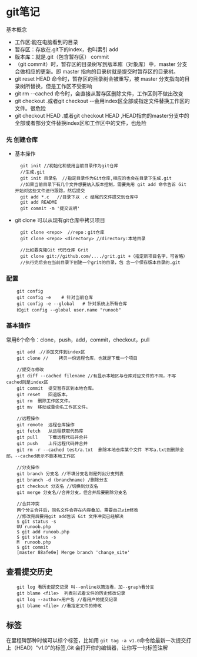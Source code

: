 # git笔记
基本概念
* 工作区:能在电脑看到的目录
* 暂存区：存放在.git下的index，也叫索引 add
* 版本库：就是.git（包含暂存区） commit
* （git commit）时，暂存区的目录树写到版本库（对象库）中，master 分支会做相应的更新。即 master 指向的目录树就是提交时暂存区的目录树。 
* git reset HEAD 命令时，暂存区的目录树会被重写，被 master 分支指向的目录树所替换，但是工作区不受影响
* git rm --cached <file> 命令时，会直接从暂存区删除文件，工作区则不做出改变
* git checkout .或者git checkout --<file>会用index区全部或指定文件替换工作区的文件。很危险
* git checkout HEAD .或者git checkout HEAD <file>,HEAD指向的master分支中的全部或者部分文件替换index区和工作区中的文件，也危险

### 先 创建仓库
* 基本操作
  
        git init //初始化和使用当前目录作为git仓库
        //生成.git
        git init 目录名  //指定目录作为Git仓库,相应的也会在目录下生成.git
        //如果当前目录下有几个文件想要纳入版本控制，需要先用 git add 命令告诉 Git 开始对这些文件进行跟踪，然后提交
        git add *.c   //目录下以 .c 结尾的文件提交到仓库中
        git add README
        git commit -m '提交说明'
* git clone 可以从现有git仓库中拷贝项目
        
        git clone <repo>  //repo：git仓库
        git clone <repo> <directory> //directory:本地目录

        //比如要克隆Git 代码仓库 Grit
        git clone git://github.com/..../grit.git +（指定新项目名字，可省略）
        //执行完后会在当前目录下创建一个grit的目录，包 含一个保存版本目录的.git
### 配置 
        git config
        git config -e    # 针对当前仓库
        git config -e --global   # 针对系统上所有仓库
        如git config --global user.name "runoob"
### 基本操作
常用6个命令：clone，push，add，commit，checkout，pull 

        git add .//添加文件到index区 
        git clone // 	拷贝一份远程仓库，也就是下载一个项目

        //提交与修改
        git diff --cached filename //有显示本地区与仓库对应文件的不同，不写cached则是index区
        git commit 	提交暂存区到本地仓库。
        git reset 	回退版本。
        git rm 	删除工作区文件。
        git mv 	移动或重命名工作区文件。

        //远程操作
        git remote 	远程仓库操作
        git fetch 	从远程获取代码库
        git pull 	下载远程代码并合并
        git push 	上传远程代码并合并
        git rm -r --cached test/a.txt  删除本地仓库某个文件 不写a.txt则删除全部，--cached表示不删本地工作区

        //分支操作
        git branch 分支名 //不填分支名则是列出分支列表
        git branch -d (branchname) /删除分支
        git checkout 分支名 //切换到分支名
        git merge 分支名//合并分支，但合并后要删除分支名

        //合并冲突
        两个分支合并后，同名文件会存在内容叠加，需要自己vim修改
        //修改完后要用git add告诉 Git 文件冲突已经解决
        $ git status -s
        UU runoob.php
        $ git add runoob.php
        $ git status -s
        M  runoob.php
        $ git commit
        [master 88afe0e] Merge branch 'change_site'
## 查看提交历史
        git log 看历史提交记录 叫--online以简洁看，加--graph看分支
        git blame <file>  列表形式看文件的历史修改记录
        git log --author=用户名 //看用户的提交记录
        git blame <file> //看指定文件的修改
## 标签
在里程碑那种时候可以标个标签，比如用 `git tag -a v1.0`命令给最新一次提交打上（HEAD）"v1.0"的标签,Git 会打开你的编辑器，让你写一句标签注解

                
